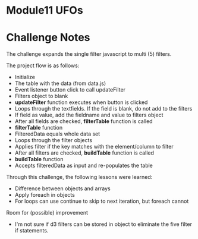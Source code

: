 # Module11 UFOs

# Challenge Notes
The challenge expands the single filter javascript to multi (5) filters. 

The project flow is as follows:
- Initialize
 - The table with the data (from data.js)
 - Event listener button click to call updateFilter
 - Filters object to blank
- **updateFilter** function executes when button is clicked
 - Loops through the textfields. If the field is blank, do not add to the filters
 - If field as value, add the fieldname and value to filters object
 - After all fields are checked, **filterTable** function is called
- **filterTable** function
 - FilteredData equals whole data set
 - Loops through the filter objects
 - Applies filter if the key matches with the element/column to filter
 - After all filters are checked, **buildTable** function is called
- **buildTable** function
 - Accepts filteredData as input and re-populates the table

Through this challenge, the following lessons were learned:
- Difference between objects and arrays
- Apply foreach in objects
- For loops can use continue to skip to next iteration, but foreach cannot

Room for (possible) improvement
- I'm not sure if d3 filters can be stored in object to eliminate the five filter if statements.

